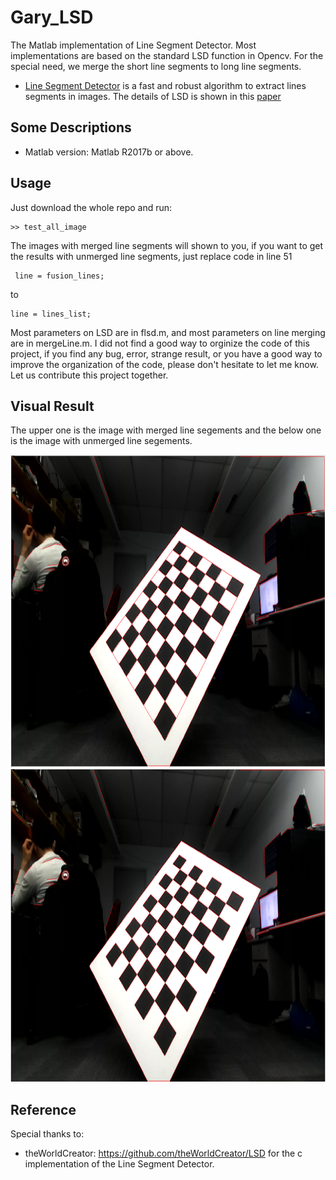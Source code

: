 # Gary_LSD
The Matlab implementation of Line Segment Detector. Most implementations are based on the standard LSD function in Opencv. For the special need, we merge the short line segments to long line segments.

* [Line Segment Detector](http://www.ipol.im/pub/art/2012/gjmr-lsd/) is a fast and robust algorithm to extract lines segments in images. The details of LSD is shown in this [paper](http://www.ipol.im/pub/art/2012/gjmr-lsd/article.pdf)

## Some Descriptions
* Matlab version: Matlab R2017b or above.

## Usage
Just download the whole repo and run:
```
>> test_all_image
```
The images with merged line segments will shown to you, if you want to get the results with unmerged line segments, just replace code in line 51
```
 line = fusion_lines; 
```
to 
```
line = lines_list;
```
Most parameters on LSD are in flsd.m, and most parameters on line merging are in mergeLine.m. I did not find a good way to orginize the code of this project, if you find any bug, error, strange result, or you have a good way to improve the organization of the code, please don't hesitate to let me know. Let us contribute this project together.
## Visual Result
The upper one is the image with merged line segements and the below one is the image with unmerged line segements.
<p align="center">
  <img src="https://github.com/Garyandtang/Gary_LSD/blob/master/code/merged_result.png" height="500">
  <img src="https://github.com/Garyandtang/Gary_LSD/blob/master/code/lsd_result.png" height="500">
</p>

## Reference
Special thanks to:
* theWorldCreator: https://github.com/theWorldCreator/LSD for the c implementation of the Line Segment Detector.
